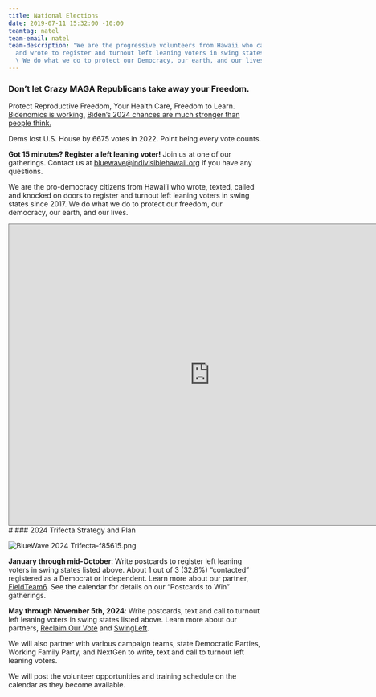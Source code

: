 ```yaml
---
title: National Elections
date: 2019-07-11 15:32:00 -10:00
teamtag: natel
team-email: natel
team-description: "We are the progressive volunteers from Hawaii who called, texted,
  and wrote to register and turnout left leaning voters in swing states since 2017.
  \ We do what we do to protect our Democracy, our earth, and our lives.\n\n"
---
```


### Don’t let Crazy MAGA Republicans take away your Freedom. 

Protect Reproductive Freedom, Your Health Care, Freedom to Learn.  [Bidenomics is working.](https://lincolnproject.us/its-not-just-about-yelling-bidenomics-is-working/)  [Biden’s 2024 chances are much stronger than people think.](https://www.msnbc.com/opinion/msnbc-opinion/biden-2024-election-polls-strong-rcna130507?)

Dems lost U.S. House by 6675 votes in 2022.  Point being every vote counts. 

**Got 15 minutes?  Register a left leaning voter!** Join us at one of our gatherings.   Contact us at bluewave@indivisiblehawaii.org if you have any questions.

We are the pro-democracy citizens from Hawaiʻi  who wrote, texted, called and knocked on doors to register and turnout left leaning voters in swing states since 2017.  We do what we do to protect our freedom, our democracy, our earth, and our lives.

<iframe src="https://calendar.google.com/calendar/embed?height=600&wkst=1&bgcolor=%23ffffff&ctz=Pacific%2FHonolulu&title=BlueWave%20Hawaii%20Events%20and%20Actions&src=Ymx1ZXdhdmVAaW5kaXZpc2libGVoYXdhaWkub3Jn&src=ZW4udXNhI2hvbGlkYXlAZ3JvdXAudi5jYWxlbmRhci5nb29nbGUuY29t&color=%23039BE5&color=%230B8043" style="border:solid 1px #777" width="800" height="600" frameborder="0" scrolling="no"></iframe>
#     
### 2024 Trifecta Strategy and Plan

![BlueWave 2024 Trifecta-f85615.png](/uploads/BlueWave%202024%20Trifecta-f85615.png)

**January through mid-October**: 
Write postcards to register left leaning voters in swing states listed above.  About 1 out of 3 (32.8%) “contacted” registered as a Democrat or Independent.  Learn more about our partner, [FieldTeam6](https://www.fieldteam6.org/).  See the calendar for details on our “Postcards to Win” gatherings.  


**May through November 5th, 2024**:                                                                                                     Write postcards, text and call to turnout left leaning voters in swing states listed above.  Learn more about our partners, [Reclaim Our Vote](https://www.centerforcommonground.org/reclaim-our-vote) and [SwingLeft](https://swingleft.org/).  


We will also partner with various campaign teams, state Democratic Parties, Working Family Party, and NextGen to write, text and call to turnout left leaning voters.  


We will post the volunteer opportunities and training schedule on the calendar as they become available.

                